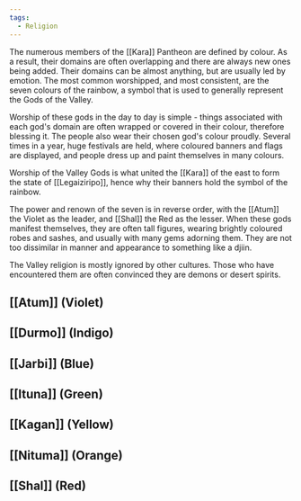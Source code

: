 ```yaml
---
tags:
  - Religion
---
```

The numerous members of the [[Kara]] Pantheon are defined by colour. As a result, their domains are often overlapping and there are always new ones being added. Their domains can be almost anything, but are usually led by emotion.
The most common worshipped, and most consistent, are the seven colours of the rainbow, a symbol that is used to generally represent the Gods of the Valley.

Worship of these gods in the day to day is simple - things associated with each god's domain are often wrapped or covered in their colour, therefore blessing it. The people also wear their chosen god's colour proudly.
Several times in a year, huge festivals are held, where coloured banners and flags are displayed, and people dress up and paint themselves in many colours.

Worship of the Valley Gods is what united the [[Kara]] of the east to form the state of [[Legaiziripo]], hence why their banners hold the symbol of the rainbow.

The power and renown of the seven is in reverse order, with the [[Atum]] the Violet as the leader, and [[Shal]] the Red as the lesser. When these gods manifest themselves, they are often tall figures, wearing brightly coloured robes and sashes, and usually with many gems adorning them. They are not too dissimilar in manner and appearance to something like a djiin.

The Valley religion is mostly ignored by other cultures. Those who have encountered them are often convinced they are demons or desert spirits. 
## [[Atum]] (Violet)

## [[Durmo]] (Indigo)

## [[Jarbi]] (Blue)

## [[Ituna]] (Green)

## [[Kagan]] (Yellow)

## [[Nituma]] (Orange)

## [[Shal]] (Red)